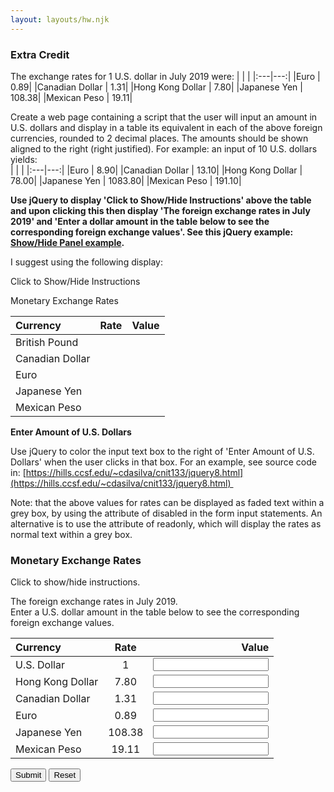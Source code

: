 ```yaml
---
layout: layouts/hw.njk
---
```

### Extra Credit

The exchange rates for 1 U.S. dollar in July 2019 were:
| | |
|:---|---:|
|Euro | 0.89|
|Canadian Dollar | 1.31|
|Hong Kong Dollar | 7.80|
|Japanese Yen | 108.38|
|Mexican Peso | 19.11|

Create a web page containing a script that the user will input an amount in U.S. dollars and display in a table its equivalent in each of the above foreign currencies, rounded to 2 decimal places. The amounts should be shown aligned to the right (right justified). For example: an input of 10 U.S. dollars yields:  
| | |
|:---|---:|
|Euro | 8.90|
|Canadian Dollar | 13.10|
|Hong Kong Dollar | 78.00|
|Japanese Yen | 1083.80|
|Mexican Peso | 191.10|

**Use jQuery to display 'Click to Show/Hide Instructions' above the table and upon clicking this then display 'The foreign exchange rates in July 2019' and 'Enter a dollar amount in the table below to see the corresponding foreign exchange values'. See this jQuery example: [Show/Hide Panel example](http://www.w3schools.com/jquery/tryit.asp?filename=tryjquery_slide_toggle).**  
  
I suggest using the following display:  
  

Click to Show/Hide Instructions

Monetary Exchange Rates

|Currency | Rate| Value|
|:---|:---:|---:|
|British Pound | | |
|Canadian Dollar | | |
|Euro | |
|Japanese Yen | | |
|Mexican Peso | | |

**Enter Amount of U.S. Dollars**

Use jQuery to color the input text box to the right of 'Enter Amount of U.S. Dollars' when the user clicks in that box. For an example, see source code in: [https://hills.ccsf.edu/~cdasilva/cnit133/jquery8.html](https://hills.ccsf.edu/~cdasilva/cnit133/jquery8.html) 

Note: that the above values for rates can be displayed as faded text within a grey box, by using the attribute of disabled in the form input statements. An alternative is to use the attribute of readonly, which will display the rates as normal text within a grey box.


### Monetary Exchange Rates
<p id="flip">Click to show/hide instructions.</p>
<p id="panel">The foreign exchange rates in July 2019.<br>Enter a U.S. dollar amount in the table below to see the corresponding foreign exchange values.</p>

 <form name="myform">

|Currency|	Rate|	Value|
|:---|:---:|---:|
| U.S. Dollar | 1  | <input type="number" id="dollaz" name="dollaz" size="100" required> |
|Hong Kong Dollar | 7.80 | <input type="number" name="hkd" size="100"> |
|Canadian Dollar | 1.31 | <input type="number" name="cand" size="100"> |
|Euro | 0.89 | <input type="number" name="euro" size="100">  |
|Japanese Yen | 108.38 | <input type="number" name="yen" size="100"> |
|Mexican Peso | 19.11 | <input type="number" name="peso" size="100"> |

 <div id="theTable"></div>

<input type="button" class="button-primary" onclick="process()" value="Submit">
<input type="reset" value="Reset" id="reset">
</form>
<br>
<br>
<br>

<script>
function process()
{
let dollars;

dollars = parseInt(document.forms["myform"].elements["dollaz"].value);

if ( isNaN(dollars) ) {
    document.getElementById("theTable").textContent = ("Woah! You have entered invalid input."); 
} else {
    // document.getElementById("myNumber").value = "16";
    document.getElementById("theTable").textContent = (""); 
    document.forms["myform"].elements["hkd"].value = (dollars * 7.8).toFixed(2) ; 
    document.forms["myform"].elements["cand"].value = (dollars * 1.31).toFixed(2) ; 
    document.forms["myform"].elements["euro"].value = (dollars * 0.89).toFixed(2) ; 
    document.forms["myform"].elements["yen"].value = (dollars * 108.38).toFixed(2) ; 
    document.forms["myform"].elements["peso"].value = (dollars * 19.11).toFixed(2) ; 
}
}
</script>

<script>
$(document).ready(function(){
  $("#flip").click(function(){
    $("#panel").slideToggle("slow");
  });
  $('#dollaz').focusin(function() {
		$(this).css('background-color','whitesmoke');
  });     // end focus
  $('#dollaz').focusout(function() {
		$(this).css('background-color','white');
  });     // end focus

});
</script>
